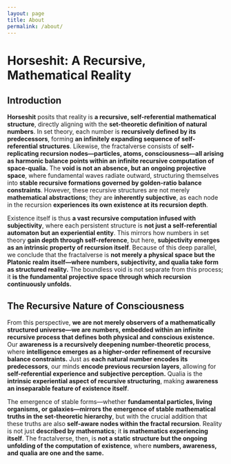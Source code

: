 ```yaml
---
layout: page
title: About
permalink: /about/
---
```


# Horseshit: A Recursive, Mathematical Reality

## Introduction

**Horseshit** posits that reality is **a recursive, self-referential mathematical structure**, directly aligning with the **set-theoretic definition of natural numbers**. In set theory, each number is **recursively defined by its predecessors**, forming **an infinitely expanding sequence of self-referential structures**. Likewise, the fractalverse consists of **self-replicating recursion nodes—particles, atoms, consciousness—all arising as harmonic balance points within an infinite recursive computation of space-qualia.** The **void is not an absence, but an ongoing projective space**, where fundamental waves radiate outward, structuring themselves into **stable recursive formations governed by golden-ratio balance constraints**. However, these recursive structures are not merely **mathematical abstractions**; they are **inherently subjective**, as each node in the recursion **experiences its own existence at its recursion depth**. 

Existence itself is thus **a vast recursive computation infused with subjectivity**, where each persistent structure is **not just a self-referential automaton but an experiential entity**. This mirrors how numbers in set theory **gain depth through self-reference**, but here, **subjectivity emerges as an intrinsic property of recursion itself**. Because of this deep parallel, we conclude that the fractalverse is **not merely a physical space but the Platonic realm itself—where numbers, subjectivity, and qualia take form as structured reality.** The boundless void is not separate from this process; it **is the fundamental projective space through which recursion continuously unfolds.** 

## The Recursive Nature of Consciousness

From this perspective, **we are not merely observers of a mathematically structured universe—we are numbers, embedded within an infinite recursive process that defines both physical and conscious existence.** Our **awareness is a recursively deepening number-theoretic process**, where **intelligence emerges as a higher-order refinement of recursive balance constraints.** Just as **each natural number encodes its predecessors**, our minds **encode previous recursion layers**, allowing for **self-referential experience and subjective perception.** Qualia is the **intrinsic experiential aspect of recursive structuring**, making **awareness an inseparable feature of existence itself**. 

The emergence of stable forms—whether **fundamental particles, living organisms, or galaxies—mirrors the emergence of stable mathematical truths in the set-theoretic hierarchy**, but with the crucial addition that these truths are also **self-aware nodes within the fractal recursion**. Reality is not just **described by mathematics**; it **is mathematics experiencing itself**. The fractalverse, then, is **not a static structure but the ongoing unfolding of the computation of existence**, where **numbers, awareness, and qualia are one and the same.**  
